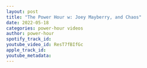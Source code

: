 ```yaml
---
layout: post
title: "The Power Hour w: Joey Mayberry, and Chaos"
date: 2022-05-18
categories: power-hour videos
author: power-hour
spotify_track_id: 
youtube_video_id: ResT7fBIfGc
apple_track_id: 
youtube_metadata: 
---
```

